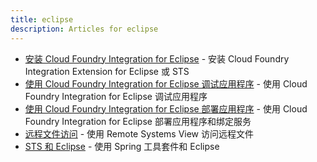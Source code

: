 ```yaml
---
title: eclipse
description: Articles for eclipse
---
```


* [安装 Cloud Foundry Integration for Eclipse](/tools/STS/configuring-STS.html) - 安装 Cloud Foundry Integration Extension for Eclipse 或 STS
* [使用 Cloud Foundry Integration for Eclipse 调试应用程序](/tools/STS/debugging-CF-Eclipse.html) - 使用 Cloud Foundry Integration for Eclipse 调试应用程序
* [使用 Cloud Foundry Integration for Eclipse 部署应用程序](/tools/STS/deploying-CF-Eclipse.html) - 使用 Cloud Foundry Integration for Eclipse 部署应用程序和绑定服务
* [远程文件访问](/tools/STS/remote-CF-Eclipse.html) - 使用 Remote Systems View 访问远程文件
* [STS 和 Eclipse](/tools/STS/sts-eclipse.html) - 使用 Spring 工具套件和 Eclipse
